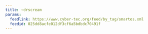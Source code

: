 ```yaml
---
title: ~drscream
params:
  feedlink: https://www.cyber-tec.org/feed/by_tag/smartos.xml
  feedid: 025dd8acfe012df3cf6a5bdbdc70491f
---
```

